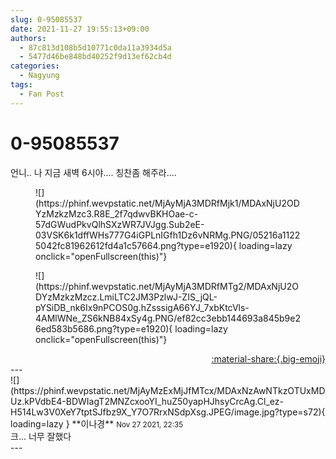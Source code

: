 ```yaml
---
slug: 0-95085537
date: 2021-11-27 19:55:13+09:00
authors:
  - 87c813d108b5d10771c0da11a3934d5a
  - 5477d46be848bd40252f9d13ef62cb4d
categories:
  - Nagyung
tags:
  - Fan Post
---
```


# 0-95085537

<div class="post-container" markdown="1">
<div class="content-container md-sidebar__scrollwrap" markdown="1">

언니.. 나 지금 새벽 6시야.... 칭찬좀 해주라....
<figure markdown="1">
![](https://phinf.wevpstatic.net/MjAyMjA3MDRfMjk1/MDAxNjU2ODYzMzkzMzc3.R8E_2f7qdwvBKHOae-c-57dGWudPkvQlhSXzWR7JVJgg.Sub2eE-03VSK6k1dffWHs777G4iGPLnIGfh1Dz6vNRMg.PNG/05216a11225042fc81962612fd4a1c57664.png?type=e1920){ loading=lazy onclick="openFullscreen(this)"}
</figure>

<figure markdown="1">
![](https://phinf.wevpstatic.net/MjAyMjA3MDRfMTg2/MDAxNjU2ODYzMzkzMzcz.LmiLTC2JM3PzlwJ-ZIS_jQL-pYSiDB_nk6Ix9nPCOS0g.hZsssigA66YJ_7xbKtcVls-4AMlWNe_ZS6kNB84xSy4g.PNG/ef82cc3ebb144693a845b9e26ed583b5686.png?type=e1920){ loading=lazy onclick="openFullscreen(this)"}
</figure>


</div>
</div>

<div style="text-align: right;" markdown="1">
<a href="https://weverse.io/fromis9/fanpost/0-95085537" style="text-align: right;">:material-share:{.big-emoji}</a>
</div>
---

<div class="comments-container md-sidebar__scrollwrap" markdown="1">
<div class="comment" markdown="1">
<div class='id-container' markdown="1">
![](https://phinf.wevpstatic.net/MjAyMzExMjJfMTcx/MDAxNzAwNTkzOTUxMDUz.kPVdbE4-BDWIagT2MNZcxooYI_huZ50yapHJhsyCrcAg.Cl_ez-H514Lw3V0XeY7tptSJfbz9X_Y7O7RrxNSdpXsg.JPEG/image.jpg?type=s72){ loading=lazy }
**<span class="artist">이나경</span>** <small>Nov 27 2021, 22:35</small><br>
</div>
<div class='comment-body' markdown="1">
크... 너무 잘했다
</div>
</div>
</div>
---
